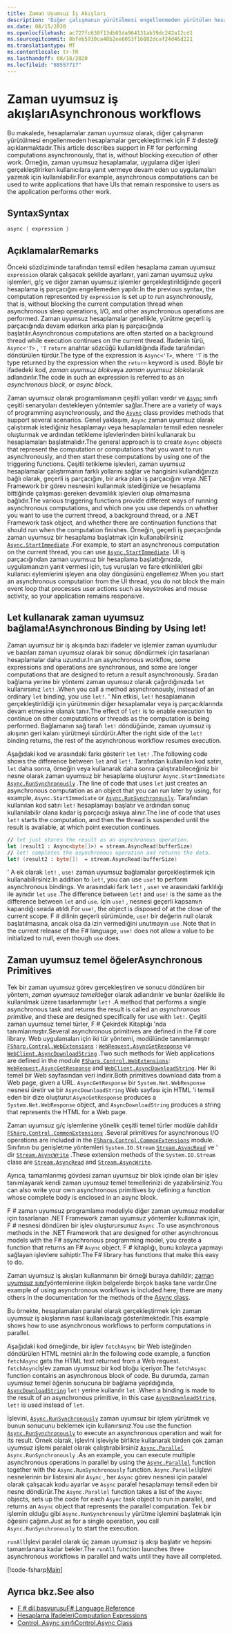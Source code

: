 ```yaml
---
title: Zaman Uyumsuz İş Akışları
description: 'Diğer çalışmanın yürütülmesi engellenmeden yürütülen hesaplamaları zaman uyumsuz olarak gerçekleştirmek için F # programlama dilinde destek hakkında bilgi edinin.'
ms.date: 08/15/2020
ms.openlocfilehash: ac727fc630f13db01da964131ab39dc242a12cd1
ms.sourcegitcommit: 8bfeb5930ca48b2ee6053f16082dcaf24d46d221
ms.translationtype: MT
ms.contentlocale: tr-TR
ms.lasthandoff: 08/18/2020
ms.locfileid: "88557717"
---
```

# <a name="asynchronous-workflows"></a><span data-ttu-id="37250-103">Zaman uyumsuz iş akışları</span><span class="sxs-lookup"><span data-stu-id="37250-103">Asynchronous workflows</span></span>

<span data-ttu-id="37250-104">Bu makalede, hesaplamalar zaman uyumsuz olarak, diğer çalışmanın yürütülmesi engellenmeden hesaplamalar gerçekleştirmek için F # desteği açıklanmaktadır.</span><span class="sxs-lookup"><span data-stu-id="37250-104">This article describes support in F# for performing computations asynchronously, that is, without blocking execution of other work.</span></span> <span data-ttu-id="37250-105">Örneğin, zaman uyumsuz hesaplamalar, uygulama diğer işleri gerçekleştirirken kullanıcılara yanıt vermeye devam eden uo uygulamaları yazmak için kullanılabilir.</span><span class="sxs-lookup"><span data-stu-id="37250-105">For example, asynchronous computations can be used to write applications that have UIs that remain responsive to users as the application performs other work.</span></span>

## <a name="syntax"></a><span data-ttu-id="37250-106">Syntax</span><span class="sxs-lookup"><span data-stu-id="37250-106">Syntax</span></span>

```fsharp
async { expression }
```

## <a name="remarks"></a><span data-ttu-id="37250-107">Açıklamalar</span><span class="sxs-lookup"><span data-stu-id="37250-107">Remarks</span></span>

<span data-ttu-id="37250-108">Önceki sözdiziminde tarafından temsil edilen hesaplama zaman uyumsuz `expression` olarak çalışacak şekilde ayarlanır, yani zaman uyumsuz uyku işlemleri, g/ç ve diğer zaman uyumsuz işlemler gerçekleştirildiğinde geçerli hesaplama iş parçacığını engellemeden yapılır.</span><span class="sxs-lookup"><span data-stu-id="37250-108">In the previous syntax, the computation represented by `expression` is set up to run asynchronously, that is, without blocking the current computation thread when asynchronous sleep operations, I/O, and other asynchronous operations are performed.</span></span> <span data-ttu-id="37250-109">Zaman uyumsuz hesaplamalar genellikle, yürütme geçerli iş parçacığında devam ederken arka plan iş parçacığında başlatılır.</span><span class="sxs-lookup"><span data-stu-id="37250-109">Asynchronous computations are often started on a background thread while execution continues on the current thread.</span></span> <span data-ttu-id="37250-110">İfadenin türü, `Async<'T>` , `'T` `return` anahtar sözcüğü kullanıldığında ifade tarafından döndürülen türdür.</span><span class="sxs-lookup"><span data-stu-id="37250-110">The type of the expression is `Async<'T>`, where `'T` is the type returned by the expression when the `return` keyword is used.</span></span> <span data-ttu-id="37250-111">Böyle bir ifadedeki kod, *zaman uyumsuz blok*veya *zaman uyumsuz blok*olarak adlandırılır.</span><span class="sxs-lookup"><span data-stu-id="37250-111">The code in such an expression is referred to as an *asynchronous block*, or *async block*.</span></span>

<span data-ttu-id="37250-112">Zaman uyumsuz olarak programlamanın çeşitli yolları vardır ve [`Async`](https://fsharp.github.io/fsharp-core-docs/reference/fsharp-control-fsharpasync.html) sınıfı çeşitli senaryoları destekleyen yöntemler sağlar.</span><span class="sxs-lookup"><span data-stu-id="37250-112">There are a variety of ways of programming asynchronously, and the [`Async`](https://fsharp.github.io/fsharp-core-docs/reference/fsharp-control-fsharpasync.html) class provides methods that support several scenarios.</span></span> <span data-ttu-id="37250-113">Genel yaklaşım, `Async` zaman uyumsuz olarak çalıştırmak istediğiniz hesaplamayı veya hesaplamaları temsil eden nesneler oluşturmak ve ardından tetikleme işlevlerinden birini kullanarak bu hesaplamaları başlatmalıdır.</span><span class="sxs-lookup"><span data-stu-id="37250-113">The general approach is to create `Async` objects that represent the computation or computations that you want to run asynchronously, and then start these computations by using one of the triggering functions.</span></span> <span data-ttu-id="37250-114">Çeşitli tetikleme işlevleri, zaman uyumsuz hesaplamalar çalıştırmanın farklı yollarını sağlar ve hangisini kullandığınıza bağlı olarak, geçerli iş parçacığını, bir arka plan iş parçacığını veya .NET Framework bir görev nesnesini kullanmak istediğinize ve hesaplama bittiğinde çalışması gereken devamlılık işlevleri olup olmamasına bağlıdır.</span><span class="sxs-lookup"><span data-stu-id="37250-114">The various triggering functions provide different ways of running asynchronous computations, and which one you use depends on whether you want to use the current thread, a background thread, or a .NET Framework task object, and whether there are continuation functions that should run when the computation finishes.</span></span> <span data-ttu-id="37250-115">Örneğin, geçerli iş parçacığında zaman uyumsuz bir hesaplama başlatmak için kullanabilirsiniz [`Async.StartImmediate`](https://fsharp.github.io/fsharp-core-docs/reference/fsharp-control-fsharpasync.html#StartImmediate) .</span><span class="sxs-lookup"><span data-stu-id="37250-115">For example, to start an asynchronous computation on the current thread, you can use [`Async.StartImmediate`](https://fsharp.github.io/fsharp-core-docs/reference/fsharp-control-fsharpasync.html#StartImmediate).</span></span> <span data-ttu-id="37250-116">UI iş parçacığından zaman uyumsuz bir hesaplama başlattığınızda, uygulamanızın yanıt vermesi için, tuş vuruşları ve fare etkinlikleri gibi kullanıcı eylemlerini işleyen ana olay döngüsünü engellemez.</span><span class="sxs-lookup"><span data-stu-id="37250-116">When you start an asynchronous computation from the UI thread, you do not block the main event loop that processes user actions such as keystrokes and mouse activity, so your application remains responsive.</span></span>

## <a name="asynchronous-binding-by-using-let"></a><span data-ttu-id="37250-117">Let kullanarak zaman uyumsuz bağlama!</span><span class="sxs-lookup"><span data-stu-id="37250-117">Asynchronous Binding by Using let!</span></span>

<span data-ttu-id="37250-118">Zaman uyumsuz bir iş akışında bazı ifadeler ve işlemler zaman uyumludur ve bazıları zaman uyumsuz olarak bir sonuç döndürmek için tasarlanan hesaplamalar daha uzundur.</span><span class="sxs-lookup"><span data-stu-id="37250-118">In an asynchronous workflow, some expressions and operations are synchronous, and some are longer computations that are designed to return a result asynchronously.</span></span> <span data-ttu-id="37250-119">Sıradan bağlama yerine bir yöntemi zaman uyumsuz olarak çağırdığınızda `let` kullanırsınız `let!` .</span><span class="sxs-lookup"><span data-stu-id="37250-119">When you call a method asynchronously, instead of an ordinary `let` binding, you use `let!`.</span></span> <span data-ttu-id="37250-120">' Nin etkisi, `let!` hesaplamanın gerçekleştirildiği için yürütmenin diğer hesaplamalar veya iş parçacıklarında devam etmesine olanak tanır.</span><span class="sxs-lookup"><span data-stu-id="37250-120">The effect of `let!` is to enable execution to continue on other computations or threads as the computation is being performed.</span></span> <span data-ttu-id="37250-121">Bağlamanın sağ tarafı `let!` döndüğünde, zaman uyumsuz iş akışının geri kalanı yürütmeyi sürdürür.</span><span class="sxs-lookup"><span data-stu-id="37250-121">After the right side of the `let!` binding returns, the rest of the asynchronous workflow resumes execution.</span></span>

<span data-ttu-id="37250-122">Aşağıdaki kod ve arasındaki farkı gösterir `let` `let!` .</span><span class="sxs-lookup"><span data-stu-id="37250-122">The following code shows the difference between `let` and `let!`.</span></span> <span data-ttu-id="37250-123">Tarafından kullanılan kod satırı, `let` daha sonra, örneğin veya kullanarak daha sonra çalıştırabileceğiniz bir nesne olarak zaman uyumsuz bir hesaplama oluşturur `Async.StartImmediate` [`Async.RunSynchronously`](https://fsharp.github.io/fsharp-core-docs/reference/fsharp-control-fsharpasync.html#RunSynchronously) .</span><span class="sxs-lookup"><span data-stu-id="37250-123">The line of code that uses `let` just creates an asynchronous computation as an object that you can run later by using, for example, `Async.StartImmediate` or [`Async.RunSynchronously`](https://fsharp.github.io/fsharp-core-docs/reference/fsharp-control-fsharpasync.html#RunSynchronously).</span></span> <span data-ttu-id="37250-124">Tarafından kullanılan kod satırı `let!` hesaplamayı başlatır ve ardından sonuç kullanılabilir olana kadar iş parçacığı askıya alınır.</span><span class="sxs-lookup"><span data-stu-id="37250-124">The line of code that uses `let!` starts the computation, and then the thread is suspended until the result is available, at which point execution continues.</span></span>

```fsharp
// let just stores the result as an asynchronous operation.
let (result1 : Async<byte[]>) = stream.AsyncRead(bufferSize)
// let! completes the asynchronous operation and returns the data.
let! (result2 : byte[])  = stream.AsyncRead(bufferSize)
```

<span data-ttu-id="37250-125">' A ek olarak `let!` , `use!` zaman uyumsuz bağlamalar gerçekleştirmek için kullanabilirsiniz.</span><span class="sxs-lookup"><span data-stu-id="37250-125">In addition to `let!`, you can use `use!` to perform asynchronous bindings.</span></span> <span data-ttu-id="37250-126">Ve arasındaki fark `let!` , `use!` ve arasındaki farklılığı ile aynıdır `let` `use` .</span><span class="sxs-lookup"><span data-stu-id="37250-126">The difference between `let!` and `use!` is the same as the difference between `let` and `use`.</span></span> <span data-ttu-id="37250-127">İçin `use!` , nesnesi geçerli kapsamın kapandığı sırada atıldı.</span><span class="sxs-lookup"><span data-stu-id="37250-127">For `use!`, the object is disposed of at the close of the current scope.</span></span> <span data-ttu-id="37250-128">F # dilinin geçerli sürümünde, `use!` bir değerin null olarak başlatılmasına, ancak olsa da izin vermediğini unutmayın `use` .</span><span class="sxs-lookup"><span data-stu-id="37250-128">Note that in the current release of the F# language, `use!` does not allow a value to be initialized to null, even though `use` does.</span></span>

## <a name="asynchronous-primitives"></a><span data-ttu-id="37250-129">Zaman uyumsuz temel öğeler</span><span class="sxs-lookup"><span data-stu-id="37250-129">Asynchronous Primitives</span></span>

<span data-ttu-id="37250-130">Tek bir zaman uyumsuz görev gerçekleştiren ve sonucu döndüren bir yöntem, *zaman uyumsuz temel*değer olarak adlandırılır ve bunlar özellikle ile kullanılmak üzere tasarlanmıştır `let!` .</span><span class="sxs-lookup"><span data-stu-id="37250-130">A method that performs a single asynchronous task and returns the result is called an *asynchronous primitive*, and these are designed specifically for use with `let!`.</span></span> <span data-ttu-id="37250-131">Çeşitli zaman uyumsuz temel türler, F # Çekirdek Kitaplığı 'nda tanımlanmıştır.</span><span class="sxs-lookup"><span data-stu-id="37250-131">Several asynchronous primitives are defined in the F# core library.</span></span> <span data-ttu-id="37250-132">Web uygulamaları için iki tür yöntemi, modülünde tanımlanmıştır [`FSharp.Control.WebExtensions`](https://fsharp.github.io/fsharp-core-docs/reference/fsharp-control-webextensions.html) : [`WebRequest.AsyncGetResponse`](https://fsharp.github.io/fsharp-core-docs/reference/fsharp-control-webextensions.html#AsyncGetResponse) ve [`WebClient.AsyncDownloadString`](https://fsharp.github.io/fsharp-core-docs/reference/fsharp-control-webextensions.html#AsyncDownloadString) .</span><span class="sxs-lookup"><span data-stu-id="37250-132">Two such methods for Web applications are defined in the module [`FSharp.Control.WebExtensions`](https://fsharp.github.io/fsharp-core-docs/reference/fsharp-control-webextensions.html): [`WebRequest.AsyncGetResponse`](https://fsharp.github.io/fsharp-core-docs/reference/fsharp-control-webextensions.html#AsyncGetResponse) and [`WebClient.AsyncDownloadString`](https://fsharp.github.io/fsharp-core-docs/reference/fsharp-control-webextensions.html#AsyncDownloadString).</span></span> <span data-ttu-id="37250-133">Her iki temel bir Web sayfasından veri indirir.</span><span class="sxs-lookup"><span data-stu-id="37250-133">Both primitives download data from a Web page, given a URL.</span></span> <span data-ttu-id="37250-134">`AsyncGetResponse` bir `System.Net.WebResponse` nesnesi üretir ve bir `AsyncDownloadString` Web sayfası için HTML 'i temsil eden bir dize oluşturur.</span><span class="sxs-lookup"><span data-stu-id="37250-134">`AsyncGetResponse` produces a `System.Net.WebResponse` object, and `AsyncDownloadString` produces a string that represents the HTML for a Web page.</span></span>

<span data-ttu-id="37250-135">Zaman uyumsuz g/ç işlemlerine yönelik çeşitli temel türler modüle dahildir [`FSharp.Control.CommonExtensions`](https://fsharp.github.io/fsharp-core-docs/reference/fsharp-control-commonextensions.html) .</span><span class="sxs-lookup"><span data-stu-id="37250-135">Several primitives for asynchronous I/O operations are included in the [`FSharp.Control.CommonExtensions`](https://fsharp.github.io/fsharp-core-docs/reference/fsharp-control-commonextensions.html) module.</span></span> <span data-ttu-id="37250-136">Sınıfının bu genişletme yöntemleri `System.IO.Stream` [`Stream.AsyncRead`](https://fsharp.github.io/fsharp-core-docs/reference/fsharp-control-commonextensions.html#AsyncRead) ve ' dir [`Stream.AsyncWrite`](hhttps://fsharp.github.io/fsharp-core-docs/reference/fsharp-control-commonextensions.html#AsyncWrite) .</span><span class="sxs-lookup"><span data-stu-id="37250-136">These extension methods of the `System.IO.Stream` class are [`Stream.AsyncRead`](https://fsharp.github.io/fsharp-core-docs/reference/fsharp-control-commonextensions.html#AsyncRead) and [`Stream.AsyncWrite`](hhttps://fsharp.github.io/fsharp-core-docs/reference/fsharp-control-commonextensions.html#AsyncWrite).</span></span>

<span data-ttu-id="37250-137">Ayrıca, tamamlanmış gövdesi zaman uyumsuz bir blok içinde olan bir işlev tanımlayarak kendi zaman uyumsuz temel temellerinizi de yazabilirsiniz.</span><span class="sxs-lookup"><span data-stu-id="37250-137">You can also write your own asynchronous primitives by defining a function whose complete body is enclosed in an async block.</span></span>

<span data-ttu-id="37250-138">F # zaman uyumsuz programlama modeliyle diğer zaman uyumsuz modeller için tasarlanan .NET Framework zaman uyumsuz yöntemler kullanmak için, F # nesnesi döndüren bir işlev oluşturursunuz `Async` .</span><span class="sxs-lookup"><span data-stu-id="37250-138">To use asynchronous methods in the .NET Framework that are designed for other asynchronous models with the F# asynchronous programming model, you create a function that returns an F# `Async` object.</span></span> <span data-ttu-id="37250-139">F # kitaplığı, bunu kolayca yapmayı sağlayan işlevlere sahiptir.</span><span class="sxs-lookup"><span data-stu-id="37250-139">The F# library has functions that make this easy to do.</span></span>

<span data-ttu-id="37250-140">Zaman uyumsuz iş akışları kullanmanın bir örneği buraya dahildir; [zaman uyumsuz sınıf](https://fsharp.github.io/fsharp-core-docs/reference/fsharp-control-fsharpasync.html)yöntemlerine ilişkin belgelerde birçok başka tane vardır.</span><span class="sxs-lookup"><span data-stu-id="37250-140">One example of using asynchronous workflows is included here; there are many others in the documentation for the methods of the [Async class](https://fsharp.github.io/fsharp-core-docs/reference/fsharp-control-fsharpasync.html).</span></span>

<span data-ttu-id="37250-141">Bu örnekte, hesaplamaları paralel olarak gerçekleştirmek için zaman uyumsuz iş akışlarının nasıl kullanılacağı gösterilmektedir.</span><span class="sxs-lookup"><span data-stu-id="37250-141">This example shows how to use asynchronous workflows to perform computations in parallel.</span></span>

<span data-ttu-id="37250-142">Aşağıdaki kod örneğinde, bir işlev `fetchAsync` bir Web isteğinden döndürülen HTML metnini alır.</span><span class="sxs-lookup"><span data-stu-id="37250-142">In the following code example, a function `fetchAsync` gets the HTML text returned from a Web request.</span></span> <span data-ttu-id="37250-143">`fetchAsync`İşlev zaman uyumsuz bir kod bloğu içeriyor.</span><span class="sxs-lookup"><span data-stu-id="37250-143">The `fetchAsync` function contains an asynchronous block of code.</span></span> <span data-ttu-id="37250-144">Bu durumda, zaman uyumsuz temel öğenin sonucuna bir bağlama yapıldığında, [`AsyncDownloadString`](https://fsharp.github.io/fsharp-core-docs/reference/fsharp-control-webextensions.html#AsyncDownloadString) `let!` yerine kullanılır `let` .</span><span class="sxs-lookup"><span data-stu-id="37250-144">When a binding is made to the result of an asynchronous primitive, in this case [`AsyncDownloadString`](https://fsharp.github.io/fsharp-core-docs/reference/fsharp-control-webextensions.html#AsyncDownloadString), `let!` is used instead of `let`.</span></span>

<span data-ttu-id="37250-145">İşlevini, [`Async.RunSynchronously`](https://fsharp.github.io/fsharp-core-docs/reference/fsharp-control-fsharpasync.html#RunSynchronously) zaman uyumsuz bir işlem yürütmek ve bunun sonucunu beklemek için kullanırsınız.</span><span class="sxs-lookup"><span data-stu-id="37250-145">You use the function [`Async.RunSynchronously`](https://fsharp.github.io/fsharp-core-docs/reference/fsharp-control-fsharpasync.html#RunSynchronously) to execute an asynchronous operation and wait for its result.</span></span> <span data-ttu-id="37250-146">Örnek olarak, işlevini işleviyle birlikte kullanarak birden çok zaman uyumsuz işlemi paralel olarak çalıştırabilirsiniz [`Async.Parallel`](https://fsharp.github.io/fsharp-core-docs/reference/fsharp-control-fsharpasync.html#Parallel) `Async.RunSynchronously` .</span><span class="sxs-lookup"><span data-stu-id="37250-146">As an example, you can execute multiple asynchronous operations in parallel by using the [`Async.Parallel`](https://fsharp.github.io/fsharp-core-docs/reference/fsharp-control-fsharpasync.html#Parallel) function together with the `Async.RunSynchronously` function.</span></span> <span data-ttu-id="37250-147">`Async.Parallel`İşlevi nesnelerinin bir listesini alır `Async` , her `Async` görev nesnesi için paralel olarak çalışacak kodu ayarlar ve `Async` paralel hesaplamayı temsil eden bir nesne döndürür.</span><span class="sxs-lookup"><span data-stu-id="37250-147">The `Async.Parallel` function takes a list of the `Async` objects, sets up the code for each `Async` task object to run in parallel, and returns an `Async` object that represents the parallel computation.</span></span> <span data-ttu-id="37250-148">Tek bir işlemin olduğu gibi `Async.RunSynchronously` yürütme işlemini başlatmak için öğesini çağırın.</span><span class="sxs-lookup"><span data-stu-id="37250-148">Just as for a single operation, you call `Async.RunSynchronously` to start the execution.</span></span>

<span data-ttu-id="37250-149">`runAll`İşlevi paralel olarak üç zaman uyumsuz iş akışı başlatır ve hepsini tamamlanana kadar bekler.</span><span class="sxs-lookup"><span data-stu-id="37250-149">The `runAll` function launches three asynchronous workflows in parallel and waits until they have all completed.</span></span>

[!code-fsharp[Main](~/samples/snippets/fsharp/lang-ref-2/snippet8003.fs)]

## <a name="see-also"></a><span data-ttu-id="37250-150">Ayrıca bkz.</span><span class="sxs-lookup"><span data-stu-id="37250-150">See also</span></span>

- [<span data-ttu-id="37250-151">F # dil başvurusu</span><span class="sxs-lookup"><span data-stu-id="37250-151">F# Language Reference</span></span>](index.md)
- [<span data-ttu-id="37250-152">Hesaplama İfadeleri</span><span class="sxs-lookup"><span data-stu-id="37250-152">Computation Expressions</span></span>](computation-expressions.md)
- [<span data-ttu-id="37250-153">Control. Async sınıfı</span><span class="sxs-lookup"><span data-stu-id="37250-153">Control.Async Class</span></span>](https://msdn.microsoft.com/visualfsharpdocs/conceptual/control.async-class-%5bfsharp%5d)
